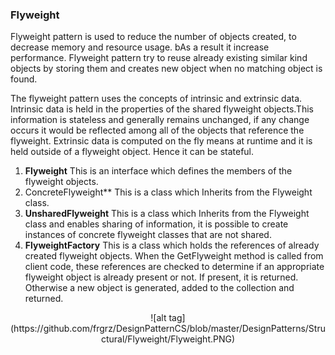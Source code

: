 ### Flyweight

Flyweight pattern is used to reduce the number of objects created, to decrease memory and resource usage. bAs a result it increase performance. Flyweight pattern try to reuse already existing similar kind objects by storing them and creates new object when no matching object is found.

The flyweight pattern uses the concepts of intrinsic and extrinsic data.
Intrinsic data is held in the properties of the shared flyweight objects.This information is stateless and generally remains unchanged, if any change occurs it would be reflected among all of the objects that reference the flyweight.
Extrinsic data is computed on the fly means at runtime and it is held outside of a flyweight object. Hence it can be stateful.

1. **Flyweight** This is an interface which defines the members of the flyweight objects.
2. ConcreteFlyweight** This is a class which Inherits from the Flyweight class.
3. **UnsharedFlyweight** This is a class which Inherits from the Flyweight class and enables sharing of information, it is possible to create instances of concrete flyweight classes that are not shared. 
4. **FlyweightFactory** This is a class which holds the references of already created flyweight objects. When the GetFlyweight method is called from client code, these references are checked to determine if an appropriate flyweight object is already present or not. If present, it is returned. Otherwise a new object is generated, added to the collection and returned.
<p align="center">
![alt tag](https://github.com/frgrz/DesignPatternCS/blob/master/DesignPatterns/Structural/Flyweight/Flyweight.PNG)
</p>
